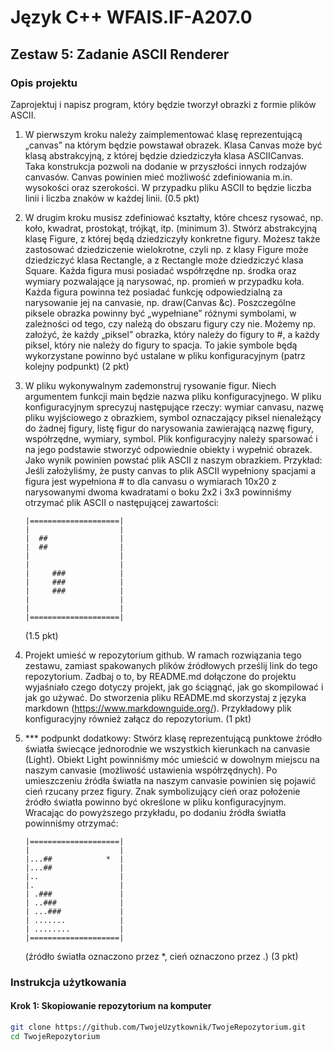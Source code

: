 # Język C++ WFAIS.IF-A207.0
## Zestaw 5: Zadanie ASCII Renderer

### Opis projektu

Zaprojektuj i napisz program, który będzie tworzył obrazki z formie plików ASCII.

1. W pierwszym kroku należy zaimplementować klasę reprezentującą „canvas” na którym będzie powstawał obrazek. Klasa Canvas może być klasą abstrakcyjną, z której będzie dziedziczyła klasa ASCIICanvas. Taka konstrukcja pozwoli na dodanie w przyszłości innych rodzajów canvasów. Canvas powinien mieć możliwość zdefiniowania m.in. wysokości oraz szerokości. W przypadku pliku ASCII to będzie liczba linii i liczba znaków w każdej linii. (0.5 pkt)

2. W drugim kroku musisz zdefiniować kształty, które chcesz rysować, np. koło, kwadrat, prostokąt, trójkąt, itp. (minimum 3). Stwórz abstrakcyjną klasę Figure, z której będą dziedziczyły konkretne figury. Możesz także zastosować dziedziczenie wielokrotne, czyli np. z klasy Figure może dziedziczyć klasa Rectangle, a z Rectangle może dziedziczyć klasa Square. Każda figura musi posiadać współrzędne np. środka oraz wymiary pozwalające ją narysować, np. promień w przypadku koła. Każda figura powinna też posiadać funkcję odpowiedzialną za narysowanie jej na canvasie, np. draw(Canvas &c). Poszczególne piksele obrazka powinny być „wypełniane” różnymi symbolami, w zależności od tego, czy należą do obszaru figury czy nie. Możemy np. założyć, że każdy „piksel” obrazka, który należy do figury to #, a każdy piksel, który nie należy do figury to spacja. To jakie symbole będą wykorzystane powinno być ustalane w pliku konfiguracyjnym (patrz kolejny podpunkt) (2 pkt)

3. W pliku wykonywalnym zademonstruj rysowanie figur. Niech argumentem funkcji main będzie nazwa pliku konfiguracyjnego. W pliku konfiguracyjnym sprecyzuj następujące rzeczy: wymiar canvasu, nazwę pliku wyjściowego z obrazkiem, symbol oznaczający piksel nienależący do żadnej figury, listę figur do narysowania zawierającą nazwę figury, współrzędne, wymiary, symbol. Plik konfiguracyjny należy sparsować i na jego podstawie stworzyć odpowiednie obiekty i wypełnić obrazek. Jako wynik powinien powstać plik ASCII z naszym obrazkiem. Przykład: Jeśli założyliśmy, że pusty canvas to plik ASCII wypełniony spacjami a figura jest wypełniona # to dla canvasu o wymiarach 10x20 z narysowanymi dwoma kwadratami o boku 2x2 i 3x3 powinniśmy otrzymać plik ASCII o następującej zawartości:
    ```
    |====================|
    |                    |
    |  ##                |
    |  ##                |
    |                    |
    |                    |
    |     ###            |
    |     ###            |
    |     ###            |
    |                    |
    |                    |
    |====================|
    ```
    (1.5 pkt)

4. Projekt umieść w repozytorium github. W ramach rozwiązania tego zestawu, zamiast spakowanych plików źródłowych prześlij link do tego repozytorium. Zadbaj o to, by README.md dołączone do projektu wyjaśniało czego dotyczy projekt, jak go ściągnąć, jak go skompilować i jak go używać. Do stworzenia pliku README.md skorzystaj z języka markdown (https://www.markdownguide.org/). Przykładowy plik konfiguracyjny również załącz do repozytorium. (1 pkt)

5. *** podpunkt dodatkowy: Stwórz klasę reprezentującą punktowe źródło światła świecące jednorodnie we wszystkich kierunkach na canvasie (Light). Obiekt Light powinniśmy móc umieścić w dowolnym miejscu na naszym canvasie (możliwość ustawienia współrzędnych). Po umieszczeniu źródła światła na naszym canvasie powinien się pojawić cień rzucany przez figury. Znak symbolizujący cień oraz położenie źródło światła powinno być określone w pliku konfiguracyjnym. Wracając do powyższego przykładu, po dodaniu źródła światła powinniśmy otrzymać:
    ```
    |====================|
    |                    |
    |...##            *  |
    |...##               |
    |..                  |
    |.                   |
    | .###               |
    | ..###              |
    | ...###             |
    | .......            |
    | ........           |
    |====================|
    ```
    (źródło światła oznaczono przez *, cień oznaczono przez .) (3 pkt)

### Instrukcja użytkowania

#### Krok 1: Skopiowanie repozytorium na komputer
```sh
git clone https://github.com/TwojeUzytkownik/TwojeRepozytorium.git
cd TwojeRepozytorium
